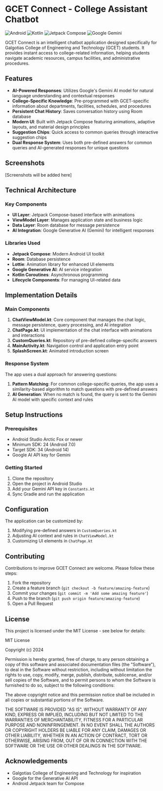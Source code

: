 # GCET Connect - College Assistant Chatbot

![Android](https://img.shields.io/badge/Platform-Android-brightgreen)
![Kotlin](https://img.shields.io/badge/Language-Kotlin-blue)
![Jetpack Compose](https://img.shields.io/badge/UI-Jetpack_Compose-purple)
![Google Gemini](https://img.shields.io/badge/AI-Google_Gemini-red)

GCET Connect is an intelligent chatbot application designed specifically for Galgotias College of Engineering and Technology (GCET) students. It provides instant access to college-related information, helping students navigate academic resources, campus facilities, and administrative procedures.

## Features

- **AI-Powered Responses**: Utilizes Google's Gemini AI model for natural language understanding and contextual responses
- **College-Specific Knowledge**: Pre-programmed with GCET-specific information about departments, facilities, schedules, and procedures
- **Persistent Chat History**: Saves conversation history using Room database
- **Modern UI**: Built with Jetpack Compose featuring animations, adaptive layouts, and material design principles
- **Suggestion Chips**: Quick access to common queries through interactive suggestion chips
- **Dual Response System**: Uses both pre-defined answers for common queries and AI-generated responses for unique questions

## Screenshots

[Screenshots will be added here]

## Technical Architecture

### Key Components

- **UI Layer**: Jetpack Compose-based interface with animations
- **ViewModel Layer**: Manages application state and business logic
- **Data Layer**: Room database for message persistence
- **AI Integration**: Google Generative AI (Gemini) for intelligent responses

### Libraries Used

- **Jetpack Compose**: Modern Android UI toolkit
- **Room**: Database persistence
- **Lottie**: Animation library for enhanced UI elements
- **Google Generative AI**: AI service integration
- **Kotlin Coroutines**: Asynchronous programming
- **Lifecycle Components**: For managing UI-related data

## Implementation Details

### Main Components

1. **ChatViewModel.kt**: Core component that manages the chat logic, message persistence, query processing, and AI integration
2. **ChatPage.kt**: UI implementation of the chat interface with animations and interactions
3. **CustomQueries.kt**: Repository of pre-defined college-specific answers
4. **MainActivity.kt**: Navigation control and application entry point
5. **SplashScreen.kt**: Animated introduction screen

### Response System

The app uses a dual approach for answering questions:

1. **Pattern Matching**: For common college-specific queries, the app uses a similarity-based algorithm to match questions with pre-defined answers
2. **AI Generation**: When no match is found, the query is sent to the Gemini AI model with specific context and rules

## Setup Instructions

### Prerequisites

- Android Studio Arctic Fox or newer
- Minimum SDK: 24 (Android 7.0)
- Target SDK: 34 (Android 14)
- Google AI API key for Gemini

### Getting Started

1. Clone the repository
2. Open the project in Android Studio
3. Add your Gemini API key in `Constants.kt`
4. Sync Gradle and run the application

## Configuration

The application can be customized by:

1. Modifying pre-defined answers in `CustomQueries.kt`
2. Adjusting AI context and rules in `ChatViewModel.kt`
3. Customizing UI elements in `ChatPage.kt`

## Contributing

Contributions to improve GCET Connect are welcome. Please follow these steps:

1. Fork the repository
2. Create a feature branch (`git checkout -b feature/amazing-feature`)
3. Commit your changes (`git commit -m 'Add some amazing feature'`)
4. Push to the branch (`git push origin feature/amazing-feature`)
5. Open a Pull Request

## License
This project is licensed under the MIT License - see below for details:

MIT License

Copyright (c) 2024

Permission is hereby granted, free of charge, to any person obtaining a copy
of this software and associated documentation files (the "Software"), to deal
in the Software without restriction, including without limitation the rights
to use, copy, modify, merge, publish, distribute, sublicense, and/or sell
copies of the Software, and to permit persons to whom the Software is
furnished to do so, subject to the following conditions:

The above copyright notice and this permission notice shall be included in all
copies or substantial portions of the Software.

THE SOFTWARE IS PROVIDED "AS IS", WITHOUT WARRANTY OF ANY KIND, EXPRESS OR
IMPLIED, INCLUDING BUT NOT LIMITED TO THE WARRANTIES OF MERCHANTABILITY,
FITNESS FOR A PARTICULAR PURPOSE AND NONINFRINGEMENT. IN NO EVENT SHALL THE
AUTHORS OR COPYRIGHT HOLDERS BE LIABLE FOR ANY CLAIM, DAMAGES OR OTHER
LIABILITY, WHETHER IN AN ACTION OF CONTRACT, TORT OR OTHERWISE, ARISING FROM,
OUT OF OR IN CONNECTION WITH THE SOFTWARE OR THE USE OR OTHER DEALINGS IN THE
SOFTWARE.

## Acknowledgements

- Galgotias College of Engineering and Technology for inspiration
- Google for the Generative AI API
- Android Jetpack team for Compose 